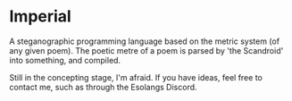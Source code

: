 # Imperial
A steganographic programming language based on the metric system (of any given poem).
The poetic metre of a poem is parsed by 'the Scandroid' into something, and compiled.

Still in the concepting stage, I'm afraid. If you have ideas, feel free to contact me, such as through the Esolangs Discord.

